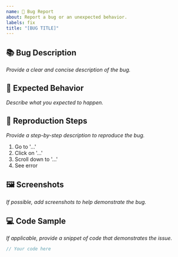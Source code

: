 ```yaml
---
name: 🐞 Bug Report
about: Report a bug or an unexpected behavior.
labels: fix
title: "[BUG TITLE]"
---
```


<!--
Hello 👋, and thanks for reporting an issue.

To ensure we can address your concern effectively, please fill out this template with as much detail as possible. The more we know, the faster we can help!

Also, please familiarize yourself with our markdown syntax for clear communication:
https://guides.github.com/features/mastering-markdown/

Our contribution guidelines might provide further context:
https://github.com/bromso/school-frontend/blob/master/CONTRIBUTING.md#reporting-an-issue
-->

## 📚 Bug Description

_Provide a clear and concise description of the bug._

## 🎯 Expected Behavior

_Describe what you expected to happen._

## 🔬 Reproduction Steps

_Provide a step-by-step description to reproduce the bug._

1. Go to '...'
2. Click on '...'
3. Scroll down to '...'
4. See error

## 🖼️ Screenshots

_If possible, add screenshots to help demonstrate the bug._

## 💻 Code Sample

_If applicable, provide a snippet of code that demonstrates the issue._

```javascript
// Your code here
```
